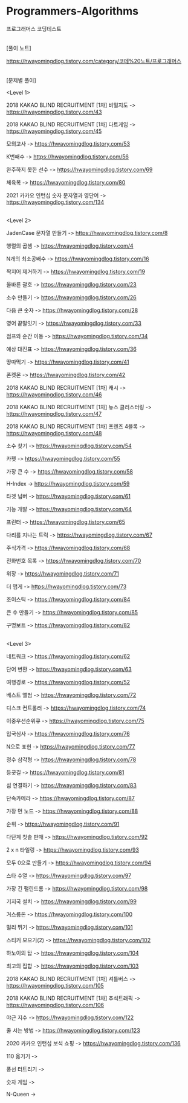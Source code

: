 # Programmers-Algorithms
프로그래머스 코딩테스트

</br>
[풀이 노트]

https://hwayomingdlog.tistory.com/category/코테%20노트/프로그래머스



</br>[문제별 풀이]</br>

<Level 1>

2018 KAKAO BLIND RECRUITMENT [1차] 비밀지도 -> https://hwayomingdlog.tistory.com/43

2018 KAKAO BLIND RECRUITMENT [1차] 다트게임 -> https://hwayomingdlog.tistory.com/45

모의고사 -> https://hwayomingdlog.tistory.com/53

K번째수 -> https://hwayomingdlog.tistory.com/56

완주하지 못한 선수 -> https://hwayomingdlog.tistory.com/69

체육복 -> https://hwayomingdlog.tistory.com/80

2021 카카오 인턴십 숫자 문자열과 영단어 -> https://hwayomingdlog.tistory.com/134

</br><Level 2>

JadenCase 문자열 만들기 -> https://hwayomingdlog.tistory.com/8

행렬의 곱셈 -> https://hwayomingdlog.tistory.com/4

N개의 최소공배수 -> https://hwayomingdlog.tistory.com/16

짝지어 제거하기 -> https://hwayomingdlog.tistory.com/19

올바른 괄호 -> https://hwayomingdlog.tistory.com/23

소수 만들기 -> https://hwayomingdlog.tistory.com/26

다음 큰 숫자 -> https://hwayomingdlog.tistory.com/28

영어 끝말잇기 -> https://hwayomingdlog.tistory.com/33

점프와 순간 이동 -> https://hwayomingdlog.tistory.com/34

예상 대진표 -> https://hwayomingdlog.tistory.com/36

땅따먹기 -> https://hwayomingdlog.tistory.com/41

폰켓몬 -> https://hwayomingdlog.tistory.com/42 

2018 KAKAO BLIND RECRUITMENT [1차] 캐시 -> https://hwayomingdlog.tistory.com/46

2018 KAKAO BLIND RECRUITMENT [1차] 뉴스 클러스터링 -> https://hwayomingdlog.tistory.com/47

2018 KAKAO BLIND RECRUITMENT [1차] 프렌즈 4블록 -> https://hwayomingdlog.tistory.com/48

소수 찾기 -> https://hwayomingdlog.tistory.com/54

카펫 -> https://hwayomingdlog.tistory.com/55

가장 큰 수 -> https://hwayomingdlog.tistory.com/58

H-Index -> https://hwayomingdlog.tistory.com/59

타겟 넘버 -> https://hwayomingdlog.tistory.com/61

기능 개발 -> https://hwayomingdlog.tistory.com/64

프린터 -> https://hwayomingdlog.tistory.com/65

다리를 지나는 트럭 -> https://hwayomingdlog.tistory.com/67

주식가격 -> https://hwayomingdlog.tistory.com/68

전화번호 목록 -> https://hwayomingdlog.tistory.com/70

위장 -> https://hwayomingdlog.tistory.com/71

더 맵게 -> https://hwayomingdlog.tistory.com/73

조이스틱 -> https://hwayomingdlog.tistory.com/84

큰 수 만들기 -> https://hwayomingdlog.tistory.com/85

구명보트 -> https://hwayomingdlog.tistory.com/82


</br><Level 3>

네트워크 -> https://hwayomingdlog.tistory.com/62

단어 변환 -> https://hwayomingdlog.tistory.com/63

여행경로 -> https://hwayomingdlog.tistory.com/52

베스트 앨범 -> https://hwayomingdlog.tistory.com/72

디스크 컨트롤러 -> https://hwayomingdlog.tistory.com/74

이중우선순위큐 -> https://hwayomingdlog.tistory.com/75

입국심사 -> https://hwayomingdlog.tistory.com/76

N으로 표현 -> https://hwayomingdlog.tistory.com/77

정수 삼각형 -> https://hwayomingdlog.tistory.com/78

등굣길 -> https://hwayomingdlog.tistory.com/81

섬 연결하기 -> https://hwayomingdlog.tistory.com/83

단속카메라 -> https://hwayomingdlog.tistory.com/87

가장 먼 노드 -> https://hwayomingdlog.tistory.com/88

순위 -> https://hwayomingdlog.tistory.com/91

다단계 칫솔 판매 -> https://hwayomingdlog.tistory.com/92

2 x n 타일링 -> https://hwayomingdlog.tistory.com/93

모두 0으로 만들기 -> https://hwayomingdlog.tistory.com/94

스타 수열 -> https://hwayomingdlog.tistory.com/97

가장 긴 팰린드롬 -> https://hwayomingdlog.tistory.com/98

기지국 설치 -> https://hwayomingdlog.tistory.com/99

거스름돈 -> https://hwayomingdlog.tistory.com/100

멀리 뛰기 -> https://hwayomingdlog.tistory.com/101

스티커 모으기(2) -> https://hwayomingdlog.tistory.com/102

하노이의 탑 -> https://hwayomingdlog.tistory.com/104

최고의 집합 -> https://hwayomingdlog.tistory.com/103

2018 KAKAO BLIND RECRUITMENT [1차] 셔틀버스 -> https://hwayomingdlog.tistory.com/105

2018 KAKAO BLIND RECRUITMENT [1차] 추석트래픽 -> https://hwayomingdlog.tistory.com/106

야근 지수 -> https://hwayomingdlog.tistory.com/122

줄 서는 방법 -> https://hwayomingdlog.tistory.com/123

2020 카카오 인턴십 보석 쇼핑 -> https://hwayomingdlog.tistory.com/136

110 옮기기 ->

풍선 터트리기 -> 

숫자 게임 ->

N-Queen -> 






